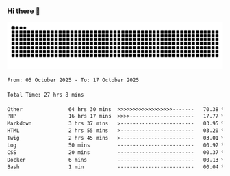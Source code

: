 ### Hi there 👋
<picture>
  <source media="(prefers-color-scheme: dark)" srcset="https://raw.githubusercontent.com/skyhhjmk/skyhhjmk/output/github-contribution-grid-snake-dark.svg">
  <source media="(prefers-color-scheme: light)" srcset="https://raw.githubusercontent.com/skyhhjmk/skyhhjmk/output/github-contribution-grid-snake.svg">
  <img alt="github contribution grid snake animation" src="https://raw.githubusercontent.com/skyhhjmk/skyhhjmk/output/github-contribution-grid-snake.svg">
</picture>

<!--START_SECTION:waka-->

```txt
From: 05 October 2025 - To: 17 October 2025

Total Time: 27 hrs 8 mins

Other               64 hrs 30 mins  >>>>>>>>>>>>>>>>>>-------   70.38 %
PHP                 16 hrs 17 mins  >>>>---------------------   17.77 %
Markdown            3 hrs 37 mins   >------------------------   03.95 %
HTML                2 hrs 55 mins   >------------------------   03.20 %
Twig                2 hrs 45 mins   >------------------------   03.01 %
Log                 50 mins         -------------------------   00.92 %
CSS                 20 mins         -------------------------   00.37 %
Docker              6 mins          -------------------------   00.13 %
Bash                1 min           -------------------------   00.04 %
```

<!--END_SECTION:waka-->
